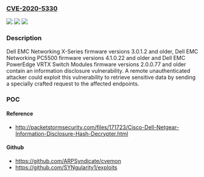 ### [CVE-2020-5330](https://cve.mitre.org/cgi-bin/cvename.cgi?name=CVE-2020-5330)
![](https://img.shields.io/static/v1?label=Product&message=Dell%20PowerConnect&color=blue)
![](https://img.shields.io/static/v1?label=Version&message=%3C%20X%20series%203.0.1.2%20and%20older%2C%20PC5500%20fw%20versions%204.1.0.22%20and%20older%20&color=brighgreen)
![](https://img.shields.io/static/v1?label=Vulnerability&message=%20CWE-200%3A%20Exposure%20of%20Sensitive%20Information%20to%20an%20Unauthorized%20Actor&color=brighgreen)

### Description

Dell EMC Networking X-Series firmware versions 3.0.1.2 and older, Dell EMC Networking PC5500 firmware versions 4.1.0.22 and older and Dell EMC PowerEdge VRTX Switch Modules firmware versions 2.0.0.77 and older contain an information disclosure vulnerability. A remote unauthenticated attacker could exploit this vulnerability to retrieve sensitive data by sending a specially crafted request to the affected endpoints.

### POC

#### Reference
- http://packetstormsecurity.com/files/171723/Cisco-Dell-Netgear-Information-Disclosure-Hash-Decrypter.html

#### Github
- https://github.com/ARPSyndicate/cvemon
- https://github.com/SYNgularity1/exploits

